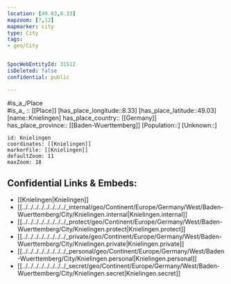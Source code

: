 ```yaml
---
location: [49.03,8.33] 
mapzoom: [7,12] 
mapmarker: city 
type: City
tags:
- geo/City


SpocWebEntityId: 31512
isDeleted: false
confidential: public

---
```

#is_a_/Place  
#is_a_ :: [[Place]] 
[has_place_longitude::8.33] 
[has_place_latitude::49.03] 
[name::Knielingen] 
has_place_country:: [[Germany]]  
has_place_province:: [[Baden-Wuerttemberg]] 
[Population::] 
[Unknown::] 


```leaflet
id: Knielingen
coordinates: [[Knielingen]] 
markerFile: [[Knielingen]] 
defaultZoom: 11 
maxZoom: 18
```


## Confidential Links & Embeds: 
- [[Knielingen|Knielingen]]  
- [[../../../../../../../../_internal/geo/Continent/Europe/Germany/West/Baden-Wuerttemberg/City/Knielingen.internal|Knielingen.internal]] 
- [[../../../../../../../../_protect/geo/Continent/Europe/Germany/West/Baden-Wuerttemberg/City/Knielingen.protect|Knielingen.protect]] 
- [[../../../../../../../../_private/geo/Continent/Europe/Germany/West/Baden-Wuerttemberg/City/Knielingen.private|Knielingen.private]] 
- [[../../../../../../../../_personal/geo/Continent/Europe/Germany/West/Baden-Wuerttemberg/City/Knielingen.personal|Knielingen.personal]] 
- [[../../../../../../../../_secret/geo/Continent/Europe/Germany/West/Baden-Wuerttemberg/City/Knielingen.secret|Knielingen.secret]] 
